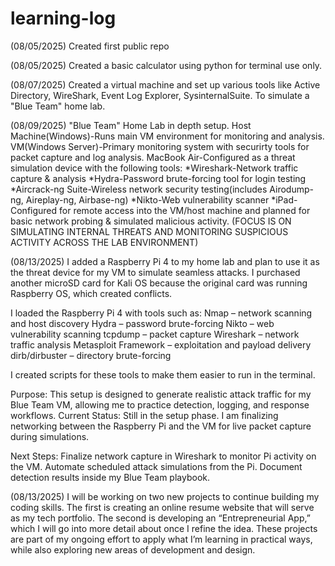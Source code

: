 # learning-log
(08/05/2025) Created first public repo

(08/05/2025) Created a basic calculator using python for terminal use only.

(08/07/2025) Created a virtual machine and set up various tools like Active Directory, WireShark, Event Log Explorer, SysinternalSuite. To simulate a "Blue Team" home lab.

(08/09/2025) "Blue Team" Home Lab in depth setup. Host Machine(Windows)-Runs main VM environment for monitoring and analysis. VM(Windows Server)-Primary monitoring system with securirty tools for packet capture and log analysis. MacBook Air-Configured as a threat simulation device with the following tools: *Wireshark-Network traffic capture & analysis *Hydra-Password brute-forcing tool for login testing *Aircrack-ng Suite-Wireless network security testing(includes Airodump-ng, Aireplay-ng, Airbase-ng) *Nikto-Web vulnerability scanner *iPad-Configured for remote access into the VM/host machine and planned for basic network probing & simulated malicious activity. (FOCUS IS ON SIMULATING INTERNAL THREATS AND MONITORING SUSPICIOUS ACTIVITY ACROSS THE LAB ENVIRONMENT)  

(08/13/2025)
I added a Raspberry Pi 4 to my home lab and plan to use it as the threat device for my VM to simulate seamless attacks. I purchased another microSD card for Kali OS because the original card was running Raspberry OS, which created conflicts.

I loaded the Raspberry Pi 4 with tools such as:
Nmap – network scanning and host discovery
Hydra – password brute-forcing
Nikto – web vulnerability scanning
tcpdump – packet capture
Wireshark – network traffic analysis
Metasploit Framework – exploitation and payload delivery
dirb/dirbuster – directory brute-forcing

I created scripts for these tools to make them easier to run in the terminal.

Purpose: This setup is designed to generate realistic attack traffic for my Blue Team VM, allowing me to practice detection, logging, and response workflows.
Current Status: Still in the setup phase. I am finalizing networking between the Raspberry Pi and the VM for live packet capture during simulations.

Next Steps:
Finalize network capture in Wireshark to monitor Pi activity on the VM. Automate scheduled attack simulations from the Pi. Document detection results inside my Blue Team playbook.

(08/13/2025) I will be working on two new projects to continue building my coding skills. The first is creating an online resume website that will serve as my tech portfolio. The second is developing an “Entrepreneurial App,” which I will go into more detail about once I refine the idea. These projects are part of my ongoing effort to apply what I’m learning in practical ways, while also exploring new areas of development and design.
